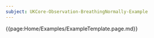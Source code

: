 ```yaml
---
subject: UKCore-Observation-BreathingNormally-Example
---
```

{{page:Home/Examples/ExampleTemplate.page.md}}